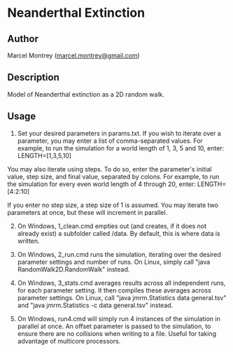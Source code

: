 # Neanderthal Extinction

## Author
Marcel Montrey (marcel.montrey@gmail.com)

## Description
Model of Neanderthal extinction as a 2D random walk.

## Usage
1. Set your desired parameters in params.txt. If you wish to iterate over a parameter, you may enter a list of comma-separated values. For example, to run the simulation for a world length of 1, 3, 5 and 10, enter:
LENGTH=[1,3,5,10]

You may also iterate using steps. To do so, enter the parameter's initial value, step size, and final value, separated by colons. For example, to run the simulation for every even world length of 4 through 20, enter:
LENGTH=[4:2:10]

If you enter no step size, a step size of 1 is assumed. You may iterate two parameters at once, but these will increment in parallel.

2. On Windows, 1_clean.cmd empties out (and creates, if it does not already exist) a subfolder called /data. By default, this is where data is written.

3. On Windows, 2_run.cmd runs the simulation, iterating over the desired parameter settings and number of runs. On Linux, simply call "java RandomWalk2D.RandomWalk" instead.

4. On Windows, 3_stats.cmd averages results across all independent runs, for each parameter setting. It then compiles these averages across parameter settings. On Linux, call "java jmrm.Statistics data general.tsv" and "java jmrm.Statistics -c data general.tsv" instead.

5. On Windows, run4.cmd will simply run 4 instances of the simulation in parallel at once. An offset parameter is passed to the simulation, to ensure there are no collisions when writing to a file. Useful for taking advantage of multicore processors.